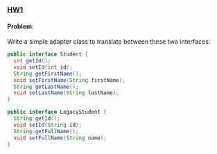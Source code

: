   ### [HW1](https://github.com/hollyjrobertson/COMP311/tree/master/hw1 "HW1")
  #### Problem:  
  Write a simple adapter class to translate between these two interfaces:
  
  ```java 
  public interface Student {
    int getId();
    void setId(int id);
    String getFirstName();
    void setFirstName(String firstName);
    String getLastName();
    void setLastName(String lastName);
  }

  public interface LegacyStudent {
    String getId();
    void setId(String id);
    String getFullName();
    void setFullName(String name);
  }
